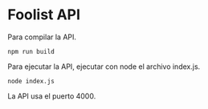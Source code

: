 # Foolist API

Para compilar la API.

`npm run build`

Para ejecutar la API, ejecutar con node el archivo index.js.

`node index.js`
  
La API usa el puerto 4000.
